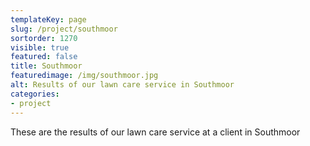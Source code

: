 ```yaml
---
templateKey: page
slug: /project/southmoor
sortorder: 1270
visible: true
featured: false
title: Southmoor
featuredimage: /img/southmoor.jpg
alt: Results of our lawn care service in Southmoor
categories:
- project
---
```

These are the results of our lawn care service at a client in Southmoor


